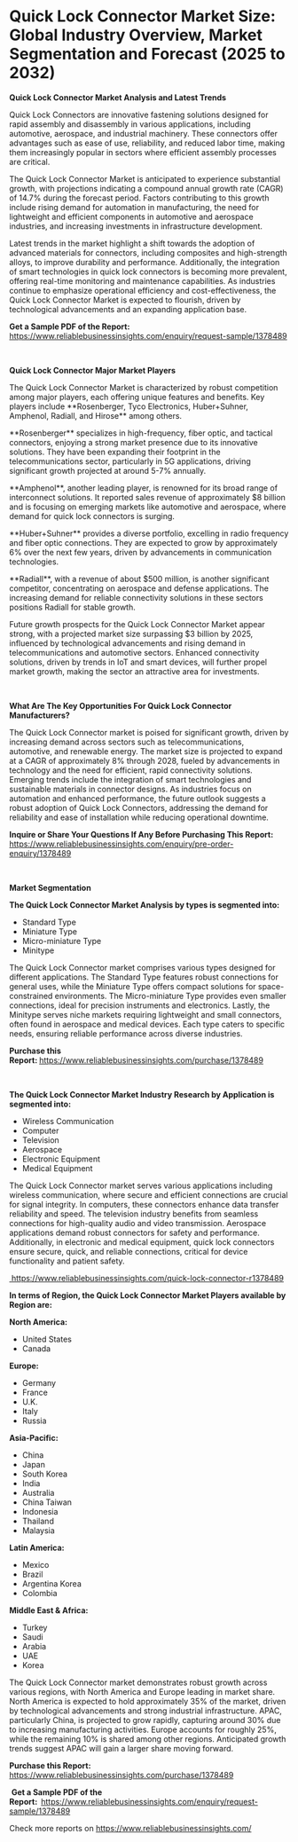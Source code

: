 <p><h1>Quick Lock Connector Market Size: Global Industry Overview, Market Segmentation and Forecast (2025 to 2032)</h1></p><p><strong>Quick Lock Connector Market Analysis and Latest Trends</strong></p>
<p><p>Quick Lock Connectors are innovative fastening solutions designed for rapid assembly and disassembly in various applications, including automotive, aerospace, and industrial machinery. These connectors offer advantages such as ease of use, reliability, and reduced labor time, making them increasingly popular in sectors where efficient assembly processes are critical.</p><p>The Quick Lock Connector Market is anticipated to experience substantial growth, with projections indicating a compound annual growth rate (CAGR) of 14.7% during the forecast period. Factors contributing to this growth include rising demand for automation in manufacturing, the need for lightweight and efficient components in automotive and aerospace industries, and increasing investments in infrastructure development.</p><p>Latest trends in the market highlight a shift towards the adoption of advanced materials for connectors, including composites and high-strength alloys, to improve durability and performance. Additionally, the integration of smart technologies in quick lock connectors is becoming more prevalent, offering real-time monitoring and maintenance capabilities. As industries continue to emphasize operational efficiency and cost-effectiveness, the Quick Lock Connector Market is expected to flourish, driven by technological advancements and an expanding application base.</p></p>
<p><strong>Get a Sample PDF of the Report:&nbsp;</strong> <a href="https://www.reliablebusinessinsights.com/enquiry/request-sample/1378489?utm_campaign=3273&utm_medium=2&utm_source=Github&utm_content=ia&utm_term=08042025&utm_id=quick-lock-connector">https://www.reliablebusinessinsights.com/enquiry/request-sample/1378489</a></p>
<p>&nbsp;</p>
<p><strong>Quick Lock Connector Major Market Players</strong></p>
<p><p>The Quick Lock Connector Market is characterized by robust competition among major players, each offering unique features and benefits. Key players include **Rosenberger, Tyco Electronics, Huber+Suhner, Amphenol, Radiall, and Hirose** among others. </p><p>**Rosenberger** specializes in high-frequency, fiber optic, and tactical connectors, enjoying a strong market presence due to its innovative solutions. They have been expanding their footprint in the telecommunications sector, particularly in 5G applications, driving significant growth projected at around 5-7% annually.</p><p>**Amphenol**, another leading player, is renowned for its broad range of interconnect solutions. It reported sales revenue of approximately $8 billion and is focusing on emerging markets like automotive and aerospace, where demand for quick lock connectors is surging.</p><p>**Huber+Suhner** provides a diverse portfolio, excelling in radio frequency and fiber optic connections. They are expected to grow by approximately 6% over the next few years, driven by advancements in communication technologies.</p><p>**Radiall**, with a revenue of about $500 million, is another significant competitor, concentrating on aerospace and defense applications. The increasing demand for reliable connectivity solutions in these sectors positions Radiall for stable growth.</p><p>Future growth prospects for the Quick Lock Connector Market appear strong, with a projected market size surpassing $3 billion by 2025, influenced by technological advancements and rising demand in telecommunications and automotive sectors. Enhanced connectivity solutions, driven by trends in IoT and smart devices, will further propel market growth, making the sector an attractive area for investments.</p></p>
<p>&nbsp;</p>
<p><strong>What Are The Key Opportunities For Quick Lock Connector Manufacturers?</strong></p>
<p><p>The Quick Lock Connector market is poised for significant growth, driven by increasing demand across sectors such as telecommunications, automotive, and renewable energy. The market size is projected to expand at a CAGR of approximately 8% through 2028, fueled by advancements in technology and the need for efficient, rapid connectivity solutions. Emerging trends include the integration of smart technologies and sustainable materials in connector designs. As industries focus on automation and enhanced performance, the future outlook suggests a robust adoption of Quick Lock Connectors, addressing the demand for reliability and ease of installation while reducing operational downtime.</p></p>
<p><strong>Inquire or Share Your Questions If Any Before Purchasing This Report:</strong> <a href="https://www.reliablebusinessinsights.com/enquiry/pre-order-enquiry/1378489?utm_campaign=3273&utm_medium=2&utm_source=Github&utm_content=ia&utm_term=08042025&utm_id=quick-lock-connector">https://www.reliablebusinessinsights.com/enquiry/pre-order-enquiry/1378489</a></p>
<p>&nbsp;</p>
<p><strong>Market Segmentation</strong></p>
<p><strong>The Quick Lock Connector Market Analysis by types is segmented into:</strong></p>
<p><ul><li>Standard Type</li><li>Miniature Type</li><li>Micro-miniature Type</li><li>Minitype</li></ul></p>
<p><p>The Quick Lock Connector market comprises various types designed for different applications. The Standard Type features robust connections for general uses, while the Miniature Type offers compact solutions for space-constrained environments. The Micro-miniature Type provides even smaller connections, ideal for precision instruments and electronics. Lastly, the Minitype serves niche markets requiring lightweight and small connectors, often found in aerospace and medical devices. Each type caters to specific needs, ensuring reliable performance across diverse industries.</p></p>
<p><strong>Purchase this Report:&nbsp;</strong><a href="https://www.reliablebusinessinsights.com/purchase/1378489?utm_campaign=3273&utm_medium=2&utm_source=Github&utm_content=ia&utm_term=08042025&utm_id=quick-lock-connector">https://www.reliablebusinessinsights.com/purchase/1378489</a></p>
<p>&nbsp;</p>
<p><strong>The Quick Lock Connector Market Industry Research by Application is segmented into:</strong></p>
<p><ul><li>Wireless Communication</li><li>Computer</li><li>Television</li><li>Aerospace</li><li>Electronic Equipment</li><li>Medical Equipment</li></ul></p>
<p><p>The Quick Lock Connector market serves various applications including wireless communication, where secure and efficient connections are crucial for signal integrity. In computers, these connectors enhance data transfer reliability and speed. The television industry benefits from seamless connections for high-quality audio and video transmission. Aerospace applications demand robust connectors for safety and performance. Additionally, in electronic and medical equipment, quick lock connectors ensure secure, quick, and reliable connections, critical for device functionality and patient safety.</p></p>
<p><a href="https://www.reliablebusinessinsights.com/quick-lock-connector-r1378489?utm_campaign=3273&utm_medium=2&utm_source=Github&utm_content=ia&utm_term=08042025&utm_id=quick-lock-connector">&nbsp;https://www.reliablebusinessinsights.com/quick-lock-connector-r1378489</a></p>
<p><strong>In terms of Region, the Quick Lock Connector Market Players available by Region are:</strong></p>
<p>
    <p> <strong> North America: </strong>
        <ul>
            <li>United States</li>
            <li>Canada</li>
        </ul>
        </p> 
    <p> <strong> Europe: </strong>
        <ul>
            <li>Germany</li>
            <li>France</li>
            <li>U.K.</li>
            <li>Italy</li>
            <li>Russia</li>
        </ul>
        </p> 
    <p> <strong> Asia-Pacific: </strong>
        <ul>
            <li>China</li>
            <li>Japan</li>
            <li>South Korea</li>
            <li>India</li>
            <li>Australia</li>
            <li>China Taiwan</li>
            <li>Indonesia</li>
            <li>Thailand</li>
            <li>Malaysia</li>
        </ul>
        </p> 
    <p> <strong> Latin America: </strong>
        <ul>
            <li>Mexico</li>
            <li>Brazil</li>
            <li>Argentina Korea</li>
            <li>Colombia</li>
        </ul>
        </p> 
    <p> <strong> Middle East & Africa: </strong>
        <ul>
            <li>Turkey</li>
            <li>Saudi</li>
            <li>Arabia</li>
            <li>UAE</li>
            <li>Korea</li>
        </ul>
    </p>
    </p>
<p><p>The Quick Lock Connector market demonstrates robust growth across various regions, with North America and Europe leading in market share. North America is expected to hold approximately 35% of the market, driven by technological advancements and strong industrial infrastructure. APAC, particularly China, is projected to grow rapidly, capturing around 30% due to increasing manufacturing activities. Europe accounts for roughly 25%, while the remaining 10% is shared among other regions. Anticipated growth trends suggest APAC will gain a larger share moving forward.</p></p>
<p><strong>Purchase this Report: </strong><a href="https://www.reliablebusinessinsights.com/purchase/1378489?utm_campaign=3273&utm_medium=2&utm_source=Github&utm_content=ia&utm_term=08042025&utm_id=quick-lock-connector">https://www.reliablebusinessinsights.com/purchase/1378489</a></p>
<p>&nbsp;<strong>Get a Sample PDF of the Report:&nbsp;&nbsp;</strong><a href="https://www.reliablebusinessinsights.com/enquiry/request-sample/1378489?utm_campaign=3273&utm_medium=2&utm_source=Github&utm_content=ia&utm_term=08042025&utm_id=quick-lock-connector">https://www.reliablebusinessinsights.com/enquiry/request-sample/1378489</a></p>
<p><strong></strong></p>
<p>Check more reports on <a href="https://www.reliablebusinessinsights.com/?utm_campaign=3273&utm_medium=2&utm_source=Github&utm_content=ia&utm_term=08042025&utm_id=quick-lock-connector">https://www.reliablebusinessinsights.com/</a></p>
